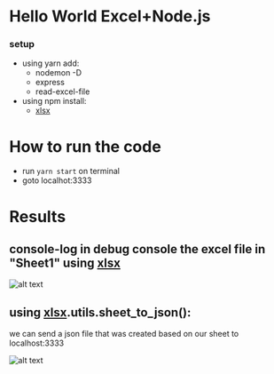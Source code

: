 # Hello World Excel+Node.js

### setup
* using yarn add:
    * nodemon -D
    * express
    * read-excel-file
* using npm install:
    * [xlsx](https://www.npmjs.com/package/xlsx)
    
# How to run the code
   * run `yarn start` on terminal
   * goto localhot:3333

# Results

## console-log in debug console the excel file in "Sheet1" using [xlsx](https://www.npmjs.com/package/xlsx)

![alt text](https://user-images.githubusercontent.com/44576768/80268986-49c8fa80-8682-11ea-9283-dbb7999c4734.png)


## using [xlsx](https://www.npmjs.com/package/xlsx).utils.sheet_to_json():

we can send a json file that was created based on our sheet to localhost:3333


![alt text](https://user-images.githubusercontent.com/44576768/80268983-46357380-8682-11ea-8b2e-13b06f3a5960.png)
